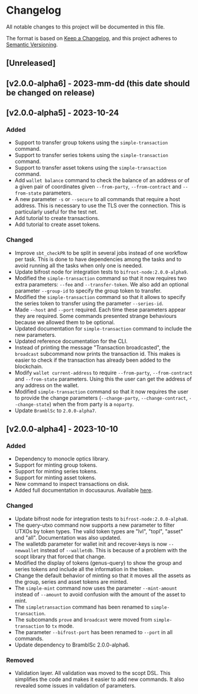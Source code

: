 # Changelog

All notable changes to this project will be documented in this file.

The format is based on [Keep a Changelog](https://keepachangelog.com/en/1.0.0/),
and this project adheres to [Semantic Versioning](https://semver.org/spec/v2.0.0.html).

## [Unreleased]
## [v2.0.0-alpha6] - 2023-mm-dd (this date should be changed on release)
## [v2.0.0-alpha5] - 2023-10-24

### Added

- Support to transfer group tokens using the `simple-transaction` command.
- Support to transfer series tokens using the `simple-transaction` command.
- Support to transfer asset tokens using the `simple-transaction` command.
- Add `wallet balance` command to check the balance of an address or of a 
given pair of coordinates given `--from-party`, `--from-contract` and `--from-state` parameters. 
- A new parameter `-s` or `--secure` to all commands that require a host address.
This is necessary to use the TLS over the connection. This is particularly useful
for the test net.
- Add tutorial to create transactions.
- Add tutorial to create asset tokens.

### Changed

- Improve `sbt_checkPR` to be split in several jobs instead of one workflow per 
task. This is done to have dependencies among the tasks and to avoid running
all the tasks when only one is needed.
- Update bifrost node for integration tests to `bifrost-node:2.0.0-alpha9`.
- Modified the `simple-transaction` command so that it now requires two extra parameters: `--fee` and `--transfer-token`. We also add
an optional parameter `--group-id` to specify the group token to transfer.
- Modified the `simple-transaction` command so that it allows to specify the series token to transfer using the parameter `--series-id`.
- Made `--host` and `--port` required. Each time these parameters appear they are required. Some commands presented strange behaviours
because we allowed them to be optional.
- Updated documentation for `simple-transaction` command to include the new parameters.
- Updated reference documentation for the CLI.
- Instead of printing the message "Transaction broadcasted", the `broadcast` 
subcommand now prints the transaction id. This makes is easier to check
if the transaction has already been added to the blockchain. 
- Modify `wallet current-address` to require `--from-party`, `--from-contract` and `--from-state` parameters.
Using this the user can get the address of any address on the wallet.
- Modified `simple-transaction` command so that it now requires the user
to provide the change parameters (`--change-party`, `--change-contract`, `--change-state`)
when the from party is a `noparty`. 
- Update `BramblSc` to `2.0.0-alpha7`.

## [v2.0.0-alpha4] - 2023-10-10
### Added

- Dependency to monocle optics library.
- Support for minting group tokens.
- Support for minting series tokens.
- Support for minting asset tokens.
- New command to inspect transactions on disk.
- Added full documentation in docusaurus. Available [here](https://topl.github.io/brambl-cli).

### Changed

- Update bifrost node for integration tests to `bifrost-node:2.0.0-alpha8`.
- The query-utxo command now supports a new parameter to filter UTXOs by token
types. The valid token types are "lvl", "topl", "asset" and "all". Documentation
was also updated.
- The walletdb parameter for wallet init and recover-keys is now `--newwallet` 
instead of `--walletdb`.
This is because of a problem with the scopt library that forced that change.
- Modified the display of tokens (genus-query) to show the group and series 
tokens and include all the information in the token.
- Change the default behavior of minting so that it moves all the assets as
the group, series and asset tokens are minted.
- The `simple-mint` command now uses the parameter `--mint-amount` instead of
`--amount` to avoid confusion with the amount of the asset to mint.
- The `simpletransaction` command has been renamed to `simple-transaction`.
- The subcomands `prove` and `broadcast` were moved from `simple-transaction`
to `tx` mode.
- The parameter `--bifrost-port` has been renamed to `--port` in all commands. 
- Update dependency to BramblSc 2.0.0-alpha6.

### Removed

- Validation layer. All validation was moved to the scopt DSL. This simplifies
the code and makes it easier to add new commands. It also revealed some issues
in validation of parameters.